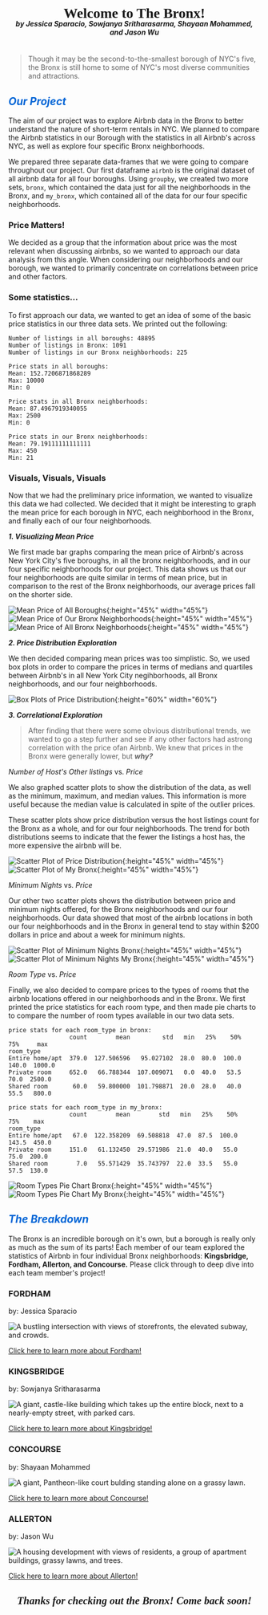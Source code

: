 <h1 style="font-family: Georgia"> <p style="text-align:center;margin-bottom: 38px;">Welcome to The Bronx!</p> </h1>
<h5 style="text-align:center;margin-top: -42px;"> <i> by Jessica Sparacio, Sowjanya Sritharasarma, Shayaan Mohammed, and Jason Wu  </i> </h5> 

<blockquote style="margin-top: 36px;">
Though it may be the second-to-the-smallest borough of NYC's five, the Bronx is still home to some of NYC's most diverse communities and attractions. </blockquote>


<h2 style="color: #0366d6; font-style: italic;">Our Project</h2>

The aim of our project was to explore Airbnb data in the Bronx to better understand the nature of short-term rentals in NYC. We planned to compare the Airbnb statistics in our Borough with the statistics in all Airbnb's across NYC, as well as explore four specific Bronx neighborhoods. 

We prepared three separate data-frames that we were going to compare throughout our project. Our first dataframe `airbnb` is the original dataset of all airbnb data for all four boroughs. Using `groupby`, we created two more sets, `bronx`, which contained the data just for all the neighborhoods in the Bronx, and `my_bronx`, which contained all of the data for our four specific neighborhoods. 

### Price Matters!

We decided as a group that the information about price was the most relevant when discussing airbnbs, so we wanted to approach our data analysis from this angle. When considering our neighborhoods and our borough, we wanted to primarily concentrate on correlations between price and other factors.

### Some statistics... 

To first approach our data, we wanted to get an idea of some of the basic price statistics in our three data sets. We printed out the following:

```
Number of listings in all boroughs: 48895
Number of listings in Bronx: 1091
Number of listings in our Bronx neighborhoods: 225

Price stats in all boroughs:
Mean: 152.7206871868289
Max: 10000
Min: 0

Price stats in all Bronx neighborhoods:
Mean: 87.4967919340055
Max: 2500
Min: 0

Price stats in our Bronx neighborhoods:
Mean: 79.19111111111111
Max: 450
Min: 21
```
### Visuals, Visuals, Visuals

Now that we had the preliminary price information, we wanted to visualize this data we had collected. We decided that it might be interesting to graph the mean price for each borough in NYC, each neighborhood in the Bronx, and finally each of our four neighborhoods.

**_1. Visualizing Mean Price_**

We first made bar graphs comparing the mean price of Airbnb's across New York City's five boroughs, in all the bronx neighborhoods, and in our four specific neighborhoods for our project. This data shows us that our four neighborhoods are quite similar in terms of mean price, but in comparison to the rest of the Bronx neighborhoods, our average prices fall on the shorter side.

![Mean Price of All Boroughs](meanPriceBoroughs.png){:height="45%" width="45%"} 
![Mean Price of Our Bronx Neighborhoods](meanPriceMyBronxNeighborhoods.png){:height="45%" width="45%"} 
![Mean Price of All Bronx Neighborhoods](meanPriceBronxNeighborhoods.png){:height="45%" width="45%"} 

**_2. Price Distribution Exploration_**

We then decided comparing mean prices was too simplistic. So, we used box plots in order to compare the prices in terms of medians and quartiles between Airbnb's in all New York City negihborhoods, all Bronx neighborhoods, and our four neighborhoods.

![Box Plots of Price Distribution](3PriceBoxplotsNOZEROS.png){:height="60%" width="60%"} 

**_3. Correlational Exploration_**

> After finding that there were some obvious distributional trends, we wanted to go a step
further and see if any other factors had astrong correlation with the price ofan Airbnb. We knew that
prices in the Bronx were generally lower, but _**why?**_

_Number of Host's Other listings_ vs. _Price_
  
We also graphed scatter plots to show the distribution of the data, as well as the minimum, maximum, and median values. This information is more useful because the median value is calculated in spite of the outlier prices.

These scatter plots show price distribution versus the host listings count for the Bronx as a whole, and for our four neighborhoods. The trend for both distributions seems to indicate that the fewer the  listings a host has, the more expensive the airbnb will be.
  
  ![Scatter Plot of Price Distribution](bronx_pricev.calculated_host_listings_count.png){:height="45%" width="45%"}
  ![Scatter Plot of My Bronx](PriceVscalculated_host_listingsMyBronxScatterplot.png){:height="45%" width="45%"}
    
_Minimum Nights_ vs. _Price_
  
Our other two scatter plots shows the distribution between price and minimum nights offered, for the Bronx neighborhoods and our four neighborhoods. Our data showed that most of the airbnb locations in both our four neighborhoods and in the Bronx in general tend to stay within $200 dollars in price and about a week for minimum nights.
  
  ![Scatter Plot of Minimum Nights Bronx](PriceVsMinNightsScatterplot.png){:height="45%" width="45%"}
  ![Scatter Plot of Minimum Nights My Bronx](PriceVsMinNightsMyBronxScatterplot.png){:height="45%" width="45%"}
  
_Room Type_ vs. _Price_

Finally, we also decided to compare prices to the types of rooms that the airbnb locations offered in our neighborhoods and in the Bronx. We first printed the price statistics for each room type, and then made pie charts to to compare the number of room types available in our two data sets.

```
price stats for each room_type in bronx:
                 count        mean         std   min   25%    50%    75%     max
room_type                                                                       
Entire home/apt  379.0  127.506596   95.027102  28.0  80.0  100.0  140.0  1000.0
Private room     652.0   66.788344  107.009071   0.0  40.0   53.5   70.0  2500.0
Shared room       60.0   59.800000  101.798871  20.0  28.0   40.0   55.5   800.0

price stats for each room_type in my_bronx:
                 count        mean        std   min   25%    50%    75%    max
room_type                                                                     
Entire home/apt   67.0  122.358209  69.508818  47.0  87.5  100.0  143.5  450.0
Private room     151.0   61.132450  29.571986  21.0  40.0   55.0   75.0  200.0
Shared room        7.0   55.571429  35.743797  22.0  33.5   55.0   57.5  130.0
```

  ![Room Types Pie Chart Bronx](roomTypesB.png){:height="45%" width="45%"}
  ![Room Types Pie Chart My Bronx](roomTypesMB.png){:height="45%" width="45%"}


<h2 style="color: #0366d6; font-style: italic;">The Breakdown</h2>

The Bronx is an incredible borough on it's own, but a borough is really only as much as the sum of its parts! Each member of our team explored the statistics of Airbnb in four individual Bronx neighborhoods: **Kingsbridge, Fordham, Allerton, and Concourse.** Please click through to deep dive into each team member's project!


### FORDHAM 
by: Jessica Sparacio 

![A bustling intersection with views of storefronts, the elevated subway, and crowds. ](fordham-bronx-nyc-molly-flores_x9a0041__large.jpg)

[Click here to learn more about Fordham!](https://jessicalrsparacio.github.io/fordhamproj)

### KINGSBRIDGE
by: Sowjanya Sritharasarma

![A giant, castle-like building which takes up the entire block, next to a nearly-empty street, with parked cars.](KingsbridgeArmoryBetter.jpg)

[Click here to learn more about Kingsbridge!](https://sowjan95.github.io/kingsbridge/)

### CONCOURSE
by: Shayaan Mohammed

![A giant, Pantheon-like court bulding standing alone on a grassy lawn.](concourse.jpg)

[Click here to learn more about Concourse!](https://shayaan1234.github.io/Concourse/)

### ALLERTON
by: Jason Wu

![A housing development with views of residents, a group of apartment buildings, grassy lawns, and trees.](allertonforreal.jpg)

[Click here to learn more about Allerton!](https://jasonwu00.github.io/HC10-Allerton/)


<h2 style="font-family: Georgia"> <i> <p style="text-align:center;">
  Thanks for checking out the Bronx! Come back soon! </p> </i> </h2>

